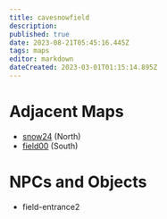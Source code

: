```yaml
---
title: cavesnowfield
description: 
published: true
date: 2023-08-21T05:45:16.445Z
tags: maps
editor: markdown
dateCreated: 2023-03-01T01:15:14.895Z
---
```


# Adjacent Maps
 * [snow24](/maps/snow24) (North)
 * [field00](/maps/field00) (South)

# NPCs and Objects
 * field-entrance2
